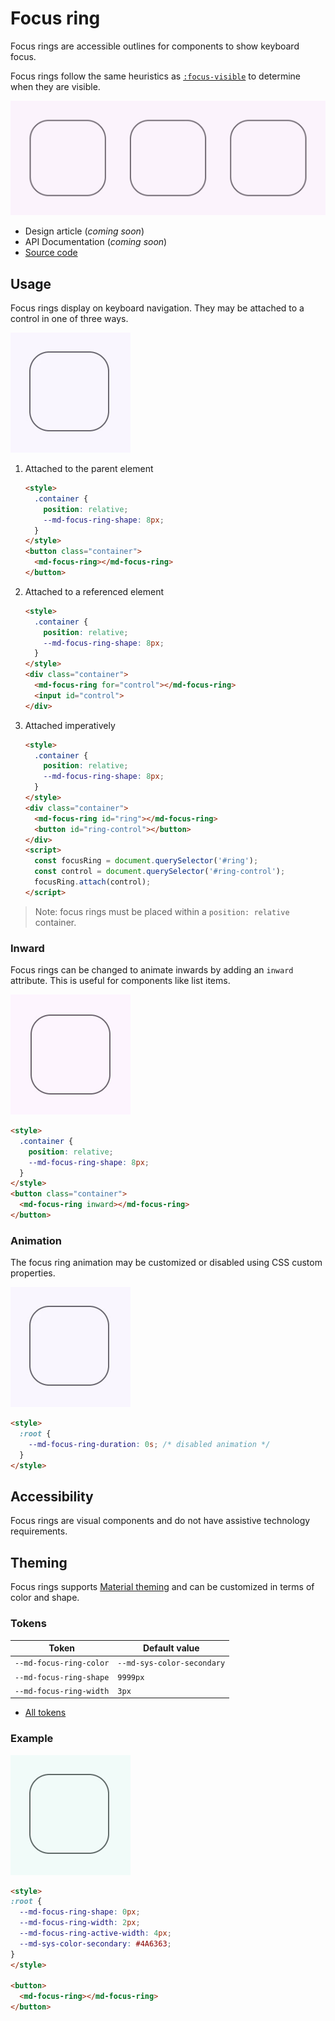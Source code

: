 # Focus ring

<!--*
# Document freshness: For more information, see go/fresh-source.
freshness: { owner: 'lizmitchell' reviewed: '2023-05-23' }
tag: 'docType:reference'
*-->

<!-- go/md-focus-ring -->

<!-- [TOC] -->

Focus rings are accessible outlines for components to show keyboard focus.

Focus rings follow the same heuristics as
[`:focus-visible`](https://developer.mozilla.org/en-US/docs/Web/CSS/:focus-visible)<!-- {.external} -->
to determine when they are visible.

![Three elements with a focus ring that moves between them.](images/focus/hero.gif "A focus ring moving across elements.")

*   Design article (*coming soon*)
*   API Documentation (*coming soon*)
*   [Source code](https://github.com/material-components/material-web/tree/main/focus)
    <!-- {.external} -->

## Usage

Focus rings display on keyboard navigation. They may be attached to a control in
one of three ways.

![An element with a focus ring.](images/focus/usage.gif "A focus ring.")

1.  Attached to the parent element

    ```html
    <style>
      .container {
        position: relative;
        --md-focus-ring-shape: 8px;
      }
    </style>
    <button class="container">
      <md-focus-ring></md-focus-ring>
    </button>
    ```

1.  Attached to a referenced element

    ```html
    <style>
      .container {
        position: relative;
        --md-focus-ring-shape: 8px;
      }
    </style>
    <div class="container">
      <md-focus-ring for="control"></md-focus-ring>
      <input id="control">
    </div>
    ```

1.  Attached imperatively

    ```html
    <style>
      .container {
        position: relative;
        --md-focus-ring-shape: 8px;
      }
    </style>
    <div class="container">
      <md-focus-ring id="ring"></md-focus-ring>
      <button id="ring-control"></button>
    </div>
    <script>
      const focusRing = document.querySelector('#ring');
      const control = document.querySelector('#ring-control');
      focusRing.attach(control);
    </script>
    ```

> Note: focus rings must be placed within a `position: relative` container.

### Inward

Focus rings can be changed to animate inwards by adding an `inward` attribute.
This is useful for components like list items.

![An element with a focus ring that animates inward.](images/focus/usage-inward.gif "A focus ring animating inward.")

```html
<style>
  .container {
    position: relative;
    --md-focus-ring-shape: 8px;
  }
</style>
<button class="container">
  <md-focus-ring inward></md-focus-ring>
</button>
```

### Animation

The focus ring animation may be customized or disabled using CSS custom
properties.

![An element with a focus ring that does not animate.](images/focus/usage-animation.gif "A focus ring with disabled animations.")

```html
<style>
  :root {
    --md-focus-ring-duration: 0s; /* disabled animation */
  }
</style>
```

## Accessibility

Focus rings are visual components and do not have assistive technology
requirements.

## Theming

Focus rings supports [Material theming](../theming.md) and can be customized in
terms of color and shape.

### Tokens

Token                    | Default value
------------------------ | --------------------------
`--md-focus-ring-color`  | `--md-sys-color-secondary`
`--md-focus-ring-shape`  | `9999px`
`--md-focus-ring-width`  | `3px`

*   [All tokens](https://github.com/material-components/material-web/blob/main/tokens/_md-comp-focus-ring.scss)
    <!-- {.external} -->

### Example

![Image of a focus ring with a different theme applied](images/focus/theming.gif "Focus ring theming example.")

```html
<style>
:root {
  --md-focus-ring-shape: 0px;
  --md-focus-ring-width: 2px;
  --md-focus-ring-active-width: 4px;
  --md-sys-color-secondary: #4A6363;
}
</style>

<button>
  <md-focus-ring></md-focus-ring>
</button>
```
